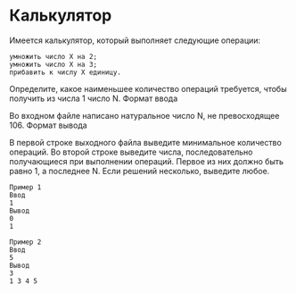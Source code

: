 # Калькулятор

Имеется калькулятор, который выполняет следующие операции:

    умножить число X на 2;
    умножить число X на 3;
    прибавить к числу X единицу.

Определите, какое наименьшее количество операций требуется, чтобы получить из числа 1 число N.
Формат ввода

Во входном файле написано натуральное число N, не превосходящее 106.
Формат вывода

В первой строке выходного файла выведите минимальное количество операций. Во второй строке выведите числа, последовательно получающиеся при выполнении операций. Первое из них должно быть равно 1, а последнее N. Если решений несколько, выведите любое.

    Пример 1
    Ввод
    1
    Вывод
    0
    1

    Пример 2
    Ввод
    5
    Вывод
    3
    1 3 4 5